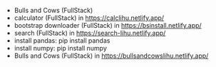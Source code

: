 - Bulls and Cows (FullStack)
- calculator (FullStack) in https://calclihu.netlify.app/
- bootstrap downloader (FullStack) in https://bsinstall.netlify.app/
- search  (FullStack) in https://search-lihu.netlify.app/
- install pandas: pip install pandas
- install numpy: pip install numpy
- Bulls and Cows (FullStack) in https://bullsandcowslihu.netlify.app/
